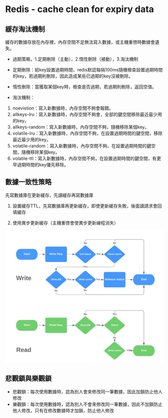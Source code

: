 # Redis - cache clean for expiry data

## 緩存淘汰機制

緩存的數據存放在內存裡，內存空間不足無法寫入數據，或主機重啓時數據會遺失。

- 過期策略，1.定期刪除（主動），2.惰性刪除（被動），3.淘汰機制

- 定期刪除：給key設置過期時間，redis默認每隔100ms隨機檢查設置過期時間的key，若過期則刪除，因此造成某些已過期的key沒被刪除。
- 惰性刪除：當獲取某個key時，檢查是否過期，若過期則刪除，返回空值。

- 淘汰機制：

1. noevistion：寫入新數據時，內存空間不夠會報錯。
2. allkeys-lru：寫入新數據時，內存空間不夠會，全部的鍵空間移除最近最少用的key。
3. allkeys-random：寫入新數據時，內存空間不夠，隨機移除某個key。
4. volatile-lru：寫入新數據時，內存空間不夠，在設置過期時間的鍵空間，移除最近最少用的key。
5. volatile-random：寫入新數據時，內存空間不夠，在設置過期時間的鍵空間，隨機移除某個key。
6. volatile-ttl：寫入新數據時，內存空間不夠，在設置過期時間的鍵空間，有更早過期時間的key優先移除。

## 數據一致性策略

先寫數據庫在更新緩存，先讀緩存再寫數據庫

1. 設置緩存TTL，先寫數據庫再更新緩存，即使更新緩存失敗，後面讀請求會回填緩存

2. 使用異步更新緩存（主機重啓會使異步更新線程消失）

![Cache Flow](./cache-strategy.jpeg)

## 悲觀鎖與樂觀鎖

- 悲觀鎖：每次使用數據時，認為別人會來修改同一筆數據，因此加鎖防止他人修改
- 樂觀鎖：每次使用數據時，認為別人不會來修改同一筆數據，因此不加鎖防止他人修改，只有在修改數據時才加鎖，防止他人修改
